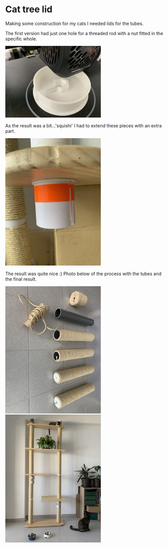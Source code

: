 # Cat tree lid

Making some construction for my cats I needed lids for the tubes.

The first version had just one hole for a threaded rod with a nut fitted in the specific whole.

<img src="./../media/11_cat_tree_lid_print.jpg" width=300;/>

As the result was a bit...'squishi' I had to extend these pieces with an extra part.

<img src="./../media/11_cat_tree_lid_upper.jpg" width=300;/>

The result was quite nice :)
Photo below of the process with the tubes and the final result.

<img src="./../media/11_cat_tree_lid_tube.jpg" width=300;/> <img src="./../media/11_cat_tree_lid_result.jpg" width=300;/>